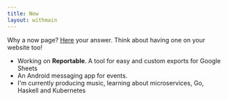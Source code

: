 ```yaml
---
title: Now
layout: withmain
---
```


Why a now page? <a href="https://nownownow.com/about">Here</a> your answer. Think about having one on your website too!

- Working on <strong>Reportable</strong>. A tool for easy and custom exports for Google Sheets
- An Android messaging app for events.
- I'm currently producing music, learning about microservices, Go, Haskell and Kubernetes
